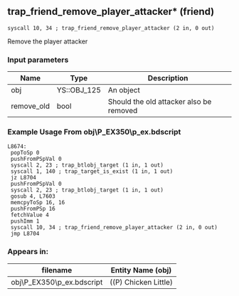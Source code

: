 ## trap_friend_remove_player_attacker* (friend)

`syscall 10, 34 ; trap_friend_remove_player_attacker (2 in, 0 out)`

Remove the player attacker

### Input parameters
| Name | Type | Description
|------|------|------------
| obj   | YS::OBJ_125   | An object
| remove_old   | bool   | Should the old attacker also be removed


### Example Usage From obj\P_EX350\p_ex.bdscript
```plaintext
L8674:
 popToSp 0
 pushFromPSpVal 0
 syscall 2, 23 ; trap_btlobj_target (1 in, 1 out)
 syscall 1, 140 ; trap_target_is_exist (1 in, 1 out)
 jz L8704
 pushFromPSpVal 0
 syscall 2, 23 ; trap_btlobj_target (1 in, 1 out)
 gosub 4, L7603
 memcpyToSp 16, 16
 pushFromPSp 16
 fetchValue 4
 pushImm 1
 syscall 10, 34 ; trap_friend_remove_player_attacker (2 in, 0 out)
 jmp L8704
```


### Appears in:
| filename | Entity Name (obj)
|----------|-------------
| obj\P_EX350\p_ex.bdscript       | ((P) Chicken Little)          



